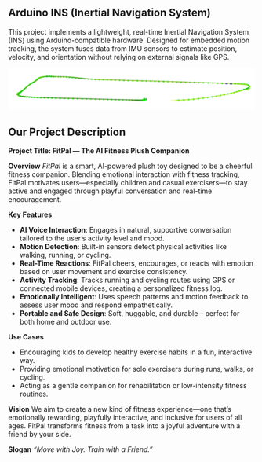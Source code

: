 
## Arduino INS  (Inertial Navigation System)

This project implements a lightweight, real-time Inertial Navigation System (INS) using Arduino-compatible hardware. Designed for embedded motion tracking, the system fuses data from IMU sensors to estimate position, velocity, and orientation without relying on external signals like GPS.

![image](assets/traj.png)

## Our Project Description

**Project Title: FitPal — The AI Fitness Plush Companion**

**Overview**
*FitPal* is a smart, AI-powered plush toy designed to be a cheerful fitness companion. Blending emotional interaction with fitness tracking, FitPal motivates users—especially children and casual exercisers—to stay active and engaged through playful conversation and real-time encouragement.

**Key Features**

* **AI Voice Interaction**: Engages in natural, supportive conversation tailored to the user’s activity level and mood.
* **Motion Detection**: Built-in sensors detect physical activities like walking, running, or cycling.
* **Real-Time Reactions**: FitPal cheers, encourages, or reacts with emotion based on user movement and exercise consistency.
* **Activity Tracking**: Tracks running and cycling routes using GPS or connected mobile devices, creating a personalized fitness log.
* **Emotionally Intelligent**: Uses speech patterns and motion feedback to assess user mood and respond empathetically.
* **Portable and Safe Design**: Soft, huggable, and durable – perfect for both home and outdoor use.

**Use Cases**

* Encouraging kids to develop healthy exercise habits in a fun, interactive way.
* Providing emotional motivation for solo exercisers during runs, walks, or cycling.
* Acting as a gentle companion for rehabilitation or low-intensity fitness routines.

**Vision**
We aim to create a new kind of fitness experience—one that’s emotionally rewarding, playfully interactive, and inclusive for users of all ages. FitPal transforms fitness from a task into a joyful adventure with a friend by your side.

**Slogan**
*“Move with Joy. Train with a Friend.”*
